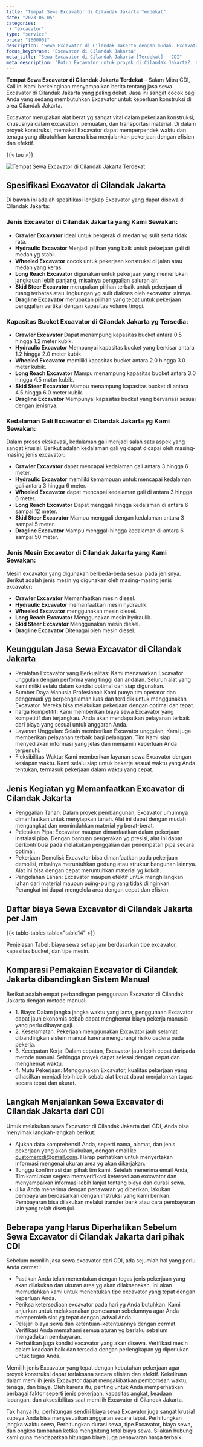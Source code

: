 ```yaml
---
title: "Tempat Sewa Excavator di Cilandak Jakarta Terdekat"
date: "2023-06-05"
categories:
 - "excavator"
type: "service"
price: "[60000]"
description: "Sewa Excavator di Cilandak Jakarta dengan mudah. Excavator unggulan untuk proyek konstruksi yang membutuhkan peralatan profesional dengan performa maksimal. Konsultasikan kebutuhan Anda."
focus_keyphrase: "Excavator di Cilandak Jakarta"
meta_title: "Sewa Excavator di Cilandak Jakarta [Terdekat] - CDI"
meta_description: "Butuh Excavator untuk proyek di Cilandak Jakarta?. Kami hadirkan Excavator berkualitas untuk menyelesaikan pekerjaan. Promo menarik tersedia."
---
```


**Tempat Sewa Excavator di Cilandak Jakarta Terdekat** – Salam Mitra CDI, Kali ini Kami berkeinginan menyampaikan berita tentang jasa sewa Excavator di Cilandak Jakarta yang paling dekat. Jasa ini sangat cocok bagi Anda yang sedang membutuhkan Excavator untuk keperluan konstruksi di area Cilandak Jakarta.

Excavator merupakan alat berat yg sangat vital dalam pekerjaan konstruksi, khususnya dalam excavation, pemuatan, dan transportasi material. Di dalam proyek konstruksi, memakai Excavator dapat memperpendek waktu dan tenaga yang dibutuhkan karena bisa menjalankan pekerjaan dengan efisien dan efektif.

{{< toc >}}

![Tempat Sewa Excavator di Cilandak Jakarta Terdekat](/images/excavator/excavator-03.jpg)

## Spesifikasi Excavator di Cilandak Jakarta

Di bawah ini adalah spesifikasi lengkap Excavator yang dapat disewa di Cilandak Jakarta:

### Jenis Excavator di Cilandak Jakarta yang Kami Sewakan:

*   **Crawler Excavator** Ideal untuk bergerak di medan yg sulit serta tidak rata.
*   **Hydraulic Excavator** Menjadi pilihan yang baik untuk pekerjaan gali di medan yg stabil.
*   **Wheeled Excavator** cocok untuk pekerjaan konstruksi di jalan atau medan yang keras.
*   **Long Reach Excavator** digunakan untuk pekerjaan yang memerlukan jangkauan lebih panjang, misalnya penggalian saluran air.
*   **Skid Steer Excavator** merupakan pilihan terbaik untuk pekerjaan di ruang terbatas atau lingkungan yg sulit diakses oleh excavator lainnya.
*   **Dragline Excavator** merupakan pilihan yang tepat untuk pekerjaan penggalian vertikal dengan kapasitas volume tinggi.

### Kapasitas Bucket Excavator di Cilandak Jakarta yg Tersedia:

*   **Crawler Excavator** Dapat menampung kapasitas bucket antara 0.5 hingga 1.2 meter kubik.
*   **Hydraulic Excavator** Mempunyai kapasitas bucket yang berkisar antara 1.2 hingga 2.0 meter kubik.
*   **Wheeled Excavator** memiliki kapasitas bucket antara 2.0 hingga 3.0 meter kubik.
*   **Long Reach Excavator** Mampu menampung kapasitas bucket antara 3.0 hingga 4.5 meter kubik.
*   **Skid Steer Excavator** Mampu menampung kapasitas bucket di antara 4.5 hingga 6.0 meter kubik.
*   **Dragline Excavator** Mempunyai kapasitas bucket yang bervariasi sesuai dengan jenisnya.

### Kedalaman Gali Excavator di Cilandak Jakarta yg Kami Sewakan:

Dalam proses ekskavasi, kedalaman gali menjadi salah satu aspek yang sangat krusial. Berikut adalah kedalaman gali yg dapat dicapai oleh masing-masing jenis excavator:

*   **Crawler Excavator** dapat mencapai kedalaman gali antara 3 hingga 6 meter.
*   **Hydraulic Excavator** memiliki kemampuan untuk mencapai kedalaman gali antara 3 hingga 6 meter.
*   **Wheeled Excavator** dapat mencapai kedalaman gali di antara 3 hingga 6 meter.
*   **Long Reach Excavator** Dapat menggali hingga kedalaman di antara 6 sampai 12 meter.
*   **Skid Steer Excavator** Mampu menggali dengan kedalaman antara 3 sampai 5 meter.
*   **Dragline Excavator** Mampu menggali hingga kedalaman di antara 6 sampai 50 meter.

### Jenis Mesin Excavator di Cilandak Jakarta yang Kami Sewakan:

Mesin excavator yang digunakan berbeda-beda sesuai pada jenisnya. Berikut adalah jenis mesin yg digunakan oleh masing-masing jenis excavator:

*   **Crawler Excavator** Memanfaatkan mesin diesel.
*   **Hydraulic Excavator** memanfaatkan mesin hydraulik.
*   **Wheeled Excavator** menggunakan mesin diesel.
*   **Long Reach Excavator** Menggunakan mesin hydraulik.
*   **Skid Steer Excavator** Menggunakan mesin diesel.
*   **Dragline Excavator** Ditenagai oleh mesin diesel.

## Keunggulan Jasa Sewa Excavator di Cilandak Jakarta

*   Peralatan Excavator yang Berkualitas: Kami menawarkan Excavator unggulan dengan performa yang tinggi dan andalan. Seluruh alat yang kami miliki selalu dalam kondisi optimal dan siap digunakan.
*   Sumber Daya Manusia Profesional: Kami punya tim operator dan pengemudi yg berpengalaman luas dan terdidik untuk menggunakan Excavator. Mereka bisa melakukan pekerjaan dengan optimal dan tepat.
*   harga Kompetitif: Kami memberikan biaya sewa Excavator yang kompetitif dan terjangkau. Anda akan mendapatkan pelayanan terbaik dari biaya yang sesuai untuk anggaran Anda.
*   Layanan Unggulan: Selain memberikan Excavator unggulan, Kami juga memberikan pelayanan terbaik bagi pelanggan. Tim Kami siap menyediakan informasi yang jelas dan menjamin keperluan Anda terpenuhi.
*   Fleksibilitas Waktu: Kami memberikan layanan sewa Excavator dengan kesiapan waktu. Kami selalu siap untuk bekerja sesuai waktu yang Anda tentukan, termasuk pekerjaan dalam waktu yang cepat.

## Jenis Kegiatan yg Memanfaatkan Excavator di Cilandak Jakarta

*   Penggalian Tanah: Dalam proyek pembangunan, Excavator umumnya dimanfaatkan untuk menyiapkan tanah. Alat ini dapat dengan mudah mengangkat dan memindahkan material yg berat-berat.
*   Peletakan Pipa: Excavator maupun dimanfaatkan dalam pekerjaan instalasi pipa. Dengan bantuan pergerakan yg presisi, alat ini dapat berkontribusi pada melakukan penggalian dan penempatan pipa secara optimal.
*   Pekerjaan Demolisi: Excavator bisa dimanfaatkan pada pekerjaan demolisi, misalnya meruntuhkan gedung atau struktur bangunan lainnya. Alat ini bisa dengan cepat meruntuhkan material yg kokoh.
*   Pengolahan Lahan: Excavator maupun efektif untuk menghilangkan lahan dari material maupun puing-puing yang tidak diinginkan. Perangkat ini dapat mengelola area dengan cepat dan efisien.

## Daftar biaya Sewa Excavator di Cilandak Jakarta per Jam

{{< table-tables table="table14" >}}

Penjelasan Tabel: biaya sewa setiap jam berdasarkan tipe excavator, kapasitas bucket, dan tipe mesin.

## Komparasi Pemakaian Excavator di Cilandak Jakarta dibandingkan Sistem Manual

Berikut adalah empat perbandingan penggunaan Excavator di Cilandak Jakarta dengan metode manual:

*   1\. Biaya: Dalam jangka jangka waktu yang lama, penggunaan Excavator dapat jauh ekonomis sebab dapat menghemat biaya pekerja manusia yang perlu dibayar gaji.
*   2\. Keselamatan: Pekerjaan menggunakan Excavator jauh selamat dibandingkan sistem manual karena mengurangi risiko cedera pada pekerja.
*   3\. Kecepatan Kerja: Dalam cepatan, Excavator jauh lebih cepat daripada metode manual. Sehingga proyek dapat selesai dengan cepat dan menghemat waktu.
*   4\. Mutu Pekerjaan: Menggunakan Excavator, kualitas pekerjaan yang dihasilkan menjadi lebih baik sebab alat berat dapat menjalankan tugas secara tepat dan akurat.

## Langkah Menjalankan Sewa Excavator di Cilandak Jakarta dari CDI

Untuk melakukan sewa Excavator di Cilandak Jakarta dari CDI, Anda bisa menyimak langkah-langkah berikut:

*   Ajukan data komprehensif Anda, seperti nama, alamat, dan jenis pekerjaan yang akan dilakukan, dengan email ke customercdi@gmail.com. Harap perhatikan untuk menyertakan informasi mengenai ukuran area yg akan dikerjakan.
*   Tunggu konfirmasi dari pihak tim kami. Setelah menerima email Anda, Tim kami akan segera memverifikasi ketersediaan excavator dan menyampaikan informasi lebih lanjut tentang biaya dan durasi sewa.
*   Jika Anda menerima dengan penawaran yg diberikan, lakukan pembayaran berdasarkan dengan instruksi yang kami berikan. Pembayaran bisa dilakukan melalui transfer bank atau cara pembayaran lain yang telah disetujui.

## Beberapa yang Harus Diperhatikan Sebelum Sewa Excavator di Cilandak Jakarta dari pihak CDI

Sebelum memilih jasa sewa excavator dari CDI, ada sejumlah hal yang perlu Anda cermati:

*   Pastikan Anda telah menentukan dengan tegas jenis pekerjaan yang akan dilakukan dan ukuran area yg akan dilaksanakan. Ini akan memudahkan kami untuk menentukan tipe excavator yang tepat dengan keperluan Anda.
*   Periksa ketersediaan excavator pada hari yg Anda butuhkan. Kami anjurkan untuk melaksanakan pemesanan sebelumnya agar Anda memperoleh slot yg tepat dengan jadwal Anda.
*   Pelajari biaya sewa dan ketentuan-ketentuannya dengan cermat. Verifikasi Anda memahami semua aturan yg berlaku sebelum mengadakan pembayaran.
*   Perhatikan juga kondisi excavator yang akan disewa. Verifikasi mesin dalam keadaan baik dan tersedia dengan perlengkapan yg diperlukan untuk tugas Anda.

Memilih jenis Excavator yang tepat dengan kebutuhan pekerjaan agar proyek konstruksi dapat terlaksana secara efisien dan efektif. Kekeliruan dalam memilih jenis Excavator dapat mengakibatkan pemborosan waktu, tenaga, dan biaya. Oleh karena itu, penting untuk Anda memperhatikan berbagai faktor seperti jenis pekerjaan, kapasitas angkat, keadaan lapangan, dan aksesibilitas saat memilih Excavator di Cilandak Jakarta.

Tak hanya itu, perhitungan sendiri biaya sewa Excavator juga sangat krusial supaya Anda bisa menyesuaikan anggaran secara tepat. Perhitungkan jangka waktu sewa, Perhitungkan durasi sewa, tipe Excavator, biaya sewa, dan ongkos tambahan ketika menghitung total biaya sewa. Silakan hubungi kami guna mendapatkan hitungan biaya juga penawaran harga terbaik.